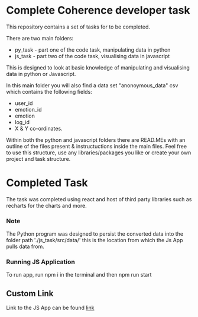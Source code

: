 # Complete Coherence developer task

This repository contains a set of tasks for to be completed. 

There are two main folders: 

* py_task - part one of the code task, manipulating data in python
* js_task - part two of the code task, visualising data in javascript


This is designed to look at basic knowledge of manipulating and visualising data in python or Javascript. 

In this main folder you will also find a data set "anonoymous_data" csv which contains the following fields: 
* user_id 
* emotion_id 
* emotion
* log_id 
* X & Y co-ordinates. 

Within both the python and javascript folders there are READ.MEs with an outline of the files present & instructuctions inside the main files. Feel free to use this structure, use any libraries/packages you like or create your own project and task structure. 


# Completed Task

The task was completed using react and host of third party libraries such as 
recharts for the charts and more.

### Note

The Python program was designed to persist the converted data into the folder path './js_task/src/data/' this is the location from which the Js App pulls data from.

### Running JS Application

To run app, run npm i in the terminal and then npm run start

## Custom Link

Link to the JS App can be found [link](https://complete-task-data-analytics.netlify.app/)
